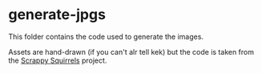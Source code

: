 # generate-jpgs

This folder contains the code used to generate the images. 

Assets are hand-drawn (if you can't alr tell kek) but the code is taken from the [Scrappy Squirrels](https://www.scrappysquirrels.co/) project. 




